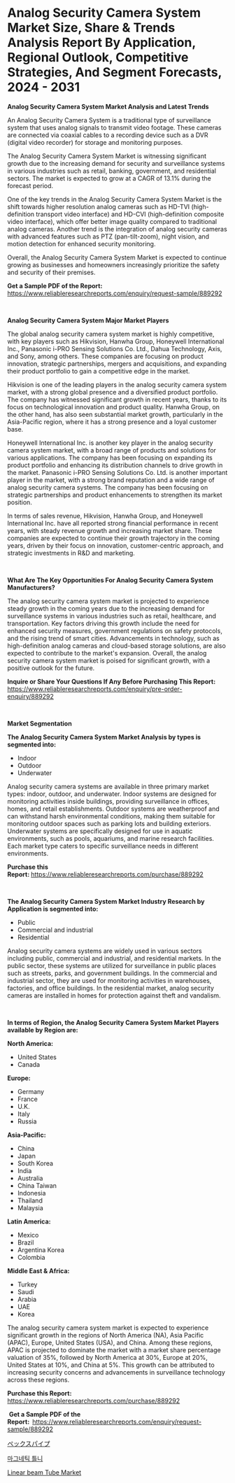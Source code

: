 <p><h1>Analog Security Camera System Market Size, Share & Trends Analysis Report By Application, Regional Outlook, Competitive Strategies, And Segment Forecasts, 2024 - 2031</h1></p><p><strong>Analog Security Camera System Market Analysis and Latest Trends</strong></p>
<p><p>An Analog Security Camera System is a traditional type of surveillance system that uses analog signals to transmit video footage. These cameras are connected via coaxial cables to a recording device such as a DVR (digital video recorder) for storage and monitoring purposes.</p><p>The Analog Security Camera System Market is witnessing significant growth due to the increasing demand for security and surveillance systems in various industries such as retail, banking, government, and residential sectors. The market is expected to grow at a CAGR of 13.1% during the forecast period.</p><p>One of the key trends in the Analog Security Camera System Market is the shift towards higher resolution analog cameras such as HD-TVI (high-definition transport video interface) and HD-CVI (high-definition composite video interface), which offer better image quality compared to traditional analog cameras. Another trend is the integration of analog security cameras with advanced features such as PTZ (pan-tilt-zoom), night vision, and motion detection for enhanced security monitoring.</p><p>Overall, the Analog Security Camera System Market is expected to continue growing as businesses and homeowners increasingly prioritize the safety and security of their premises.</p></p>
<p><strong>Get a Sample PDF of the Report:&nbsp;</strong> <a href="https://www.reliableresearchreports.com/enquiry/request-sample/889292">https://www.reliableresearchreports.com/enquiry/request-sample/889292</a></p>
<p>&nbsp;</p>
<p><strong>Analog Security Camera System Major Market Players</strong></p>
<p><p>The global analog security camera system market is highly competitive, with key players such as Hikvision, Hanwha Group, Honeywell International Inc., Panasonic i-PRO Sensing Solutions Co. Ltd., Dahua Technology, Axis, and Sony, among others. These companies are focusing on product innovation, strategic partnerships, mergers and acquisitions, and expanding their product portfolio to gain a competitive edge in the market.</p><p>Hikvision is one of the leading players in the analog security camera system market, with a strong global presence and a diversified product portfolio. The company has witnessed significant growth in recent years, thanks to its focus on technological innovation and product quality. Hanwha Group, on the other hand, has also seen substantial market growth, particularly in the Asia-Pacific region, where it has a strong presence and a loyal customer base.</p><p>Honeywell International Inc. is another key player in the analog security camera system market, with a broad range of products and solutions for various applications. The company has been focusing on expanding its product portfolio and enhancing its distribution channels to drive growth in the market. Panasonic i-PRO Sensing Solutions Co. Ltd. is another important player in the market, with a strong brand reputation and a wide range of analog security camera systems. The company has been focusing on strategic partnerships and product enhancements to strengthen its market position.</p><p>In terms of sales revenue, Hikvision, Hanwha Group, and Honeywell International Inc. have all reported strong financial performance in recent years, with steady revenue growth and increasing market share. These companies are expected to continue their growth trajectory in the coming years, driven by their focus on innovation, customer-centric approach, and strategic investments in R&D and marketing.</p></p>
<p>&nbsp;</p>
<p><strong>What Are The Key Opportunities For Analog Security Camera System Manufacturers?</strong></p>
<p><p>The analog security camera system market is projected to experience steady growth in the coming years due to the increasing demand for surveillance systems in various industries such as retail, healthcare, and transportation. Key factors driving this growth include the need for enhanced security measures, government regulations on safety protocols, and the rising trend of smart cities. Advancements in technology, such as high-definition analog cameras and cloud-based storage solutions, are also expected to contribute to the market's expansion. Overall, the analog security camera system market is poised for significant growth, with a positive outlook for the future.</p></p>
<p><strong>Inquire or Share Your Questions If Any Before Purchasing This Report:</strong> <a href="https://www.reliableresearchreports.com/enquiry/pre-order-enquiry/889292">https://www.reliableresearchreports.com/enquiry/pre-order-enquiry/889292</a></p>
<p>&nbsp;</p>
<p><strong>Market Segmentation</strong></p>
<p><strong>The Analog Security Camera System Market Analysis by types is segmented into:</strong></p>
<p><ul><li>Indoor</li><li>Outdoor</li><li>Underwater</li></ul></p>
<p><p>Analog security camera systems are available in three primary market types: indoor, outdoor, and underwater. Indoor systems are designed for monitoring activities inside buildings, providing surveillance in offices, homes, and retail establishments. Outdoor systems are weatherproof and can withstand harsh environmental conditions, making them suitable for monitoring outdoor spaces such as parking lots and building exteriors. Underwater systems are specifically designed for use in aquatic environments, such as pools, aquariums, and marine research facilities. Each market type caters to specific surveillance needs in different environments.</p></p>
<p><strong>Purchase this Report:&nbsp;</strong><a href="https://www.reliableresearchreports.com/purchase/889292">https://www.reliableresearchreports.com/purchase/889292</a></p>
<p>&nbsp;</p>
<p><strong>The Analog Security Camera System Market Industry Research by Application is segmented into:</strong></p>
<p><ul><li>Public</li><li>Commercial and industrial</li><li>Residential</li></ul></p>
<p><p>Analog security camera systems are widely used in various sectors including public, commercial and industrial, and residential markets. In the public sector, these systems are utilized for surveillance in public places such as streets, parks, and government buildings. In the commercial and industrial sector, they are used for monitoring activities in warehouses, factories, and office buildings. In the residential market, analog security cameras are installed in homes for protection against theft and vandalism.</p></p>
<p>&nbsp;</p>
<p><strong>In terms of Region, the Analog Security Camera System Market Players available by Region are:</strong></p>
<p>
    <p> <strong> North America: </strong>
        <ul>
            <li>United States</li>
            <li>Canada</li>
        </ul>
        </p> 
    <p> <strong> Europe: </strong>
        <ul>
            <li>Germany</li>
            <li>France</li>
            <li>U.K.</li>
            <li>Italy</li>
            <li>Russia</li>
        </ul>
        </p> 
    <p> <strong> Asia-Pacific: </strong>
        <ul>
            <li>China</li>
            <li>Japan</li>
            <li>South Korea</li>
            <li>India</li>
            <li>Australia</li>
            <li>China Taiwan</li>
            <li>Indonesia</li>
            <li>Thailand</li>
            <li>Malaysia</li>
        </ul>
        </p> 
    <p> <strong> Latin America: </strong>
        <ul>
            <li>Mexico</li>
            <li>Brazil</li>
            <li>Argentina Korea</li>
            <li>Colombia</li>
        </ul>
        </p> 
    <p> <strong> Middle East & Africa: </strong>
        <ul>
            <li>Turkey</li>
            <li>Saudi</li>
            <li>Arabia</li>
            <li>UAE</li>
            <li>Korea</li>
        </ul>
    </p>
    </p>
<p><p>The analog security camera system market is expected to experience significant growth in the regions of North America (NA), Asia Pacific (APAC), Europe, United States (USA), and China. Among these regions, APAC is projected to dominate the market with a market share percentage valuation of 35%, followed by North America at 30%, Europe at 20%, United States at 10%, and China at 5%. This growth can be attributed to increasing security concerns and advancements in surveillance technology across these regions.</p></p>
<p><strong>Purchase this Report: </strong><a href="https://www.reliableresearchreports.com/purchase/889292">https://www.reliableresearchreports.com/purchase/889292</a></p>
<p>&nbsp;<strong>Get a Sample PDF of the Report:&nbsp;&nbsp;</strong><a href="https://www.reliableresearchreports.com/enquiry/request-sample/889292">https://www.reliableresearchreports.com/enquiry/request-sample/889292</a></p>
<p><strong></strong></p>
<p><p><a href="https://github.com/oqoeusbvpadwjs08/Market-Research-Report-List-1/blob/main/504665611345.md">ペックスパイプ</a></p><p><a href="https://github.com/sougarounis/Market-Research-Report-List-3/blob/main/643035610307.md">마그네틱 틀니</a></p><p><a href="https://github.com/RichRobinson5/Market-Research-Report-List-4/blob/main/linear-beam-tube-market.md">Linear beam Tube Market</a></p></p>